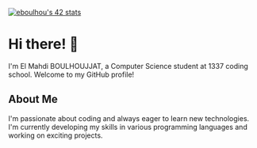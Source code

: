 <a href="https://github.com/oakoudad/badge42"><img src="https://badge.mediaplus.ma/darkblue/eboulhou" alt="eboulhou's 42 stats" /></a>




# Hi there! 👋

I'm El Mahdi BOULHOUJJAT, a Computer Science student at 1337 coding school. Welcome to my GitHub profile!

## About Me

I'm passionate about coding and always eager to learn new technologies. I'm currently developing my skills in various programming languages and working on exciting projects. 

